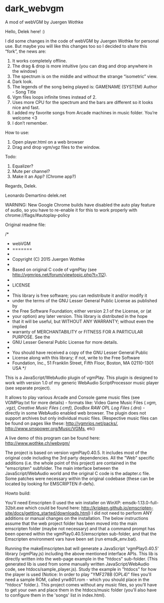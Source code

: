 # dark_webvgm
A mod of webVGM by Juergen Wothke


Hello, Delek here! :)

I did some changes in the code of webVGM by Juergen Wothke for personal use.
But maybe you will like this changes too so I decided to share this “fork”, the news are:

1) It works completely offline.
2) The drag & drop is more intuitive (you can drag and drop anywhere in the window)
3) The spectrum is on the middle and without the strange “isometric” view.
4) Dark look.
5) The legends of the song being played is:
	GAMENAME (SYSTEM) 
	Author - Song Title
6) Vgm files loops infinite times instead of 2.
7) Uses more CPU for the spectrum and the bars are different so it looks nice and fast.
8) I added my favorite songs from Arcade machines in music folder. You’re welcome <3
9) I don’t remember.

How to use:
1) Open player.html on a web browser
2) Drag and drop vgm/vgz files to the window.

Todo:
1) Equalizer?
2) Mute per channel?
3) Make it an App? (Chrome app?)

Regards, Delek.

Leonardo Demartino
delek.net

WARNING: New Google Chrome builds have disabled the auto play feature of audio, so you have to re-enable it for this to work properly with chrome://flags/#autoplay-policy


Original readme file:

/*
* webVGM
* =======
*
* 	Copyright (C) 2015 Juergen Wothke
*
* Based on original C code of vgmPlay (see http://vgmrips.net/forum/viewtopic.php?t=112).
*
* LICENSE
*
* This library is free software; you can redistribute it and/or modify it
* under the terms of the GNU Lesser General Public License as published by
* the Free Software Foundation; either version 2.1 of the License, or (at
* your option) any later version. This library is distributed in the hope
* that it will be useful, but WITHOUT ANY WARRANTY; without even the implied
* warranty of MERCHANTABILITY or FITNESS FOR A PARTICULAR PURPOSE. See the
* GNU Lesser General Public License for more details.
*
* You should have received a copy of the GNU Lesser General Public
* License along with this library; if not, write to the Free Software
* Foundation, Inc., 51 Franklin Street, Fifth Floor, Boston, MA  02110-1301 USA
*/

This is a JavaScript/WebAudio plugin of vgmPlay. This plugin is designed to work with version 1.0 of my 
generic WebAudio ScriptProcessor music player (see separate project). 

It allows to play various Arcade and Console game music files (see VGMPlay.txt for more details)  - formats like: Video Game Music Files (*.vgm, *.vgz), Creative Music Files (*.cmf), DosBox RAW OPL Log Files (*.dro) - directly in some WebAudio enabled web browser. The plugin does not support archives but only individual music files. (Respective music files can be found on pages like these: http://vgmrips.net/packs/, http://www.smspower.org/Music/VGMs, etc)

A live demo of this program can be found here: http://www.wothke.ch/webvgm/

The project is based on version vgmPlay0.40.5. It includes most of the original code including the 3rd party dependencies. All the "Web" specific additions (i.e. the whole point of this project) are contained in the "emscripten" subfolder. The main interface between the JavaScript/WebAudio world and the original C code is the adapter.c file. Some patches were necessary within the original codebase (these can be located by looking for EMSCRIPTEN if-defs).



Howto build:

You'll need Emscripten (I used the win installer on WinXP: emsdk-1.13.0-full-32bit.exe which could be found here: 
http://kripken.github.io/emscripten-site/docs/getting_started/downloads.html) I did not need to perform 
ANY additions or manual changes on the installation. The below instructions assume that the web project 
folder has been moved into the main emscripten folder (maybe not necessary) and that a command prompt has been 
opened within the vgmPlay0.40.5/emscripten sub-folder, and that the Emscripten environment vars have been set (run emsdk_env.bat).

Running the makeEmscripten.bat will generate a JavaScript 'vgmPlay0.40.5' library (vgmPlay.js) including the above mentioned 
interface APIs. This lib is directly written into the web-page example in the "htdocs" sub-folder. (This generated lib is 
used from some manually written JavaScript/WebAudio code, see htdocs/sample_player.js). Study the example in "htdocs" 
for how the player is used (Notice: In order to play "YMF278B (OPL4)" files you'll need a sample ROM, called yrw801.rom - which 
you should place in the "htdocs" folder.). This project comes without any music files, so you'll have to get your own and place them
in the htdocs/music folder (you'll also have to configure them in the 'songs' list in index.html).

